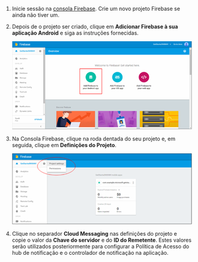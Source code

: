 

1. Inicie sessão na [consola Firebase](https://firebase.google.com/console/). Crie um novo projeto Firebase se ainda não tiver um.
2. Depois de o projeto ser criado, clique em **Adicionar Firebase à sua aplicação Android** e siga as instruções fornecidas.

    ![](./media/notification-hubs-enable-firebase-cloud-messaging/notification-hubs-add-firebase-to-android-app.png)

3. Na Consola Firebase, clique na roda dentada do seu projeto e, em seguida, clique em **Definições do Projeto**.

    ![](./media/notification-hubs-enable-firebase-cloud-messaging/notification-hubs-firebase-console-project-settings.png)

4. Clique no separador **Cloud Messaging** nas definições do projeto e copie o valor da **Chave do servidor** e do **ID do Remetente**.  Estes valores serão utilizados posteriormente para configurar a Política de Acesso do hub de notificação e o controlador de notificação na aplicação.
  

<!--HONumber=Sep16_HO3-->


